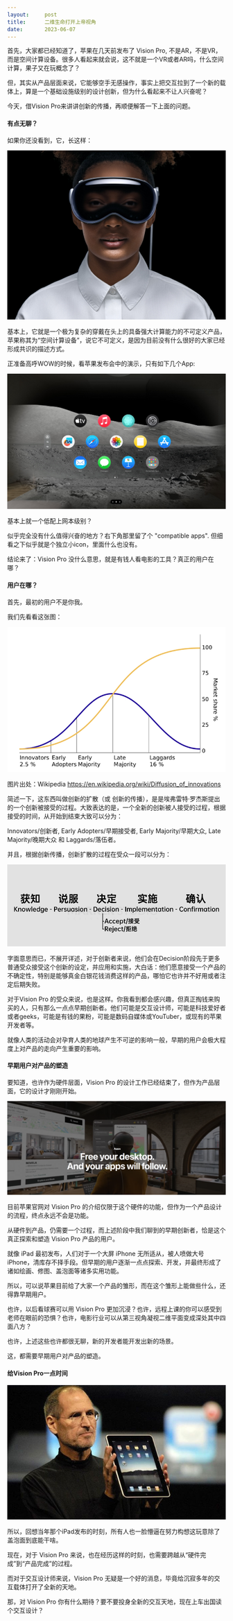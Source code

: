 ```yaml
---
layout:     post
title:      二维生命打开上帝视角
date:       2023-06-07
---
```




首先，大家都已经知道了，苹果在几天前发布了 Vision Pro, 不是AR，不是VR，而是空间计算设备。很多人看起来就会说，这不就是一个VR或者AR吗，什么空间计算，果子又在玩概念了？

但，其实从产品层面来说，它能够空手无感操作，事实上把交互拉到了一个新的载体上，算是一个基础设施级别的设计创新，但为什么看起来不让人兴奋呢？

今天，借Vision Pro来讲讲创新的传播，再顺便解答一下上面的问题。


#### 有点无聊？

如果你还没看到，它，长这样：

![VisionPro](/images/202306/visionpro-1.png)

基本上，它就是一个极为复杂的穿戴在头上的具备强大计算能力的不可定义产品，苹果称其为“空间计算设备”，说它不可定义，是因为目前没有什么很好的大家已经形成共识的描述方式。

正准备高呼WOW的时候，看苹果发布会中的演示，只有如下几个App:

![VisionPro](/images/202306/visionpro-2.png)

基本上就一个低配上网本级别？

似乎完全没有什么值得兴奋的地方？右下角那里留了个 "compatible apps". 但细看之下似乎就是个独立小icon，里面什么也没有。

结论来了：Vision Pro 没什么意思，就是有钱人看电影的工具？真正的用户在哪？


#### 用户在哪？

首先，最初的用户不是你我。

我们先看看这张图：

![diffusion-of-innovation](/images/202306/diffusion-of-innovation.jpg)

图片出处：Wikipedia https://en.wikipedia.org/wiki/Diffusion_of_innovations

简述一下，这东西叫做创新的扩散（或 创新的传播），是是埃弗雷特·罗杰斯提出的一个创新被接受的过程。大致表达的是，一个全新的创新被人接受的过程，根据接受的时间，从开始到结束大致可以分为：

Innovators/创新者, Early Adopters/早期接受者, Early Majority/早期大众, Late Majority/晚期大众 和 Laggards/落伍者。

并且，根据创新传播，创新扩散的过程在受众一段可以分为：

![Five Stages in the Decision Innovation Process](/images/202306/5stages.jpg)

字面意思而已，不展开详述，对于创新者来说，他们会在Decision阶段先于更多普通受众接受这个创新的设定，并应用和实施，大白话：他们愿意接受一个产品的不确定性，特别是能够真金白银花钱消费这样的产品，哪怕它也许并不好用或者注定后期失败。


对于Vision Pro 的受众来说，也是这样。你我看到都会感兴趣，但真正掏钱来购买的人，只有那么一点点早期创新者。他们可能是交互设计师，可能是科技爱好者或者geeks，可能是有钱的果粉，可能是数码自媒体或YouTuber，或现有的苹果开发者等。

就像人类的活动会对孕育人类的地球产生不可逆的影响一般，早期的用户会极大程度上对产品的走向产生重要的影响。

#### 早期用户对产品的塑造

要知道，也许作为硬件层面，Vision Pro 的设计工作已经结束了，但作为产品层面，它的设计才刚刚开始。

![Vision Pro](/images/202306/visionpro-3.png)


目前苹果官网对 Vision Pro 的介绍仅限于这个硬件的功能，但作为一个产品设计的流程，终点永远不会是功能。

从硬件到产品，仍需要一个过程，而上述阶段中我们聊到的早期创新者，恰是这个真正探索和塑造 Vision Pro 产品的用户。

就像 iPad 最初发布，人们对于一个大屏 iPhone 无所适从，被人喷做大号 iPhone，清库存不择手段。但早期的用户逐渐一点点探索、开发，并最终形成了诸如绘画、修图、盖泡面等诸多实用功能。

所以，可以说苹果目前给了大家一个产品的雏形，而在这个雏形上能做些什么，还得靠早期用户。

也许，以后看球赛可以用 Vision Pro 更加沉浸？也许，远程上课的你可以感受到老师在眼前的恐惧？也许，电影行业可以从第三视角凝视二维平面变成深处其中四面八方？

也许，上述这些也许都很无聊，新的开发者能开发出新的场景。

这，都需要早期用户对产品的塑造。


#### 给Vision Pro一点时间

![steve-jobs-ipad](/images/202306/steve-jobs-ipad.jpeg)

所以，回想当年那个iPad发布的时刻，所有人也一脸懵逼在努力构想这玩意除了盖泡面到底能干啥。

现在，对于 Vision Pro 来说，也在经历这样的时刻，也需要跨越从“硬件完成”到“产品完成”的过程。

而对于交互设计师来说，Vision Pro 无疑是一个好的消息，毕竟给沉寂多年的交互载体打开了全新的天地。

那，对 Vision Pro 你有什么期待？要不要投身全新的交互天地，现在上车出国读个交互设计？
